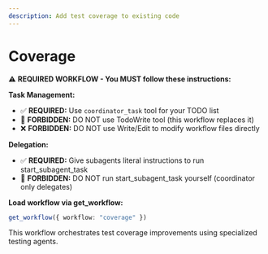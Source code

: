 ```yaml
---
description: Add test coverage to existing code
---
```


# Coverage

⚠️ **REQUIRED WORKFLOW - You MUST follow these instructions:**

**Task Management:**
- ✅ **REQUIRED:** Use `coordinator_task` tool for your TODO list
- 🚫 **FORBIDDEN:** DO NOT use TodoWrite tool (this workflow replaces it)
- ❌ **FORBIDDEN:** DO NOT use Write/Edit to modify workflow files directly

**Delegation:**
- ✅ **REQUIRED:** Give subagents literal instructions to run start_subagent_task
- 🚫 **FORBIDDEN:** DO NOT run start_subagent_task yourself (coordinator only delegates)

**Load workflow via get_workflow:**
```typescript
get_workflow({ workflow: "coverage" })
```

This workflow orchestrates test coverage improvements using specialized testing agents.
